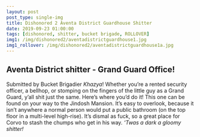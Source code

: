 ```yaml
---
layout: post
post_type: single-img
title: Dishonored 2 Aventa District Guardhouse Shitter
date: 2019-09-23 01:00:00
tags: [dishonored, shitter, bucket brigade, ROLLOVER]
img1: /img/dishonored2/aventadistrictguardhouse1.jpg
img1_rollover: /img/dishonored2/aventadistrictguardhouse1a.jpg
---
```

## Aventa District shitter - Grand Guard Office!

Submitted by Bucket Brigadier *Khazya*! Whether you’re a rented security officer, a bellhop, or stomping on the fingers of the little guy as a Grand Guard, y’all shit just the same. Here’s where you’d do it! This one can be found on your way to the Jindosh Mansion. It’s easy to overlook, because it isn’t anywhere a normal person would put a public bathroom (on the top floor in a multi-level high-rise). It’s dismal as fuck, so a great place for Corvo to stash the chumps who get in his way. *‘Twas a dark a gloomy shitter!*
